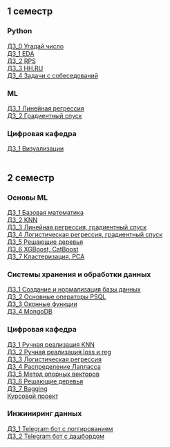 ## 1 семестр
### Python
[ДЗ_0 Угадай число](https://github.com/Vendor62/MIPT_practice/tree/main/homework/py_hw_0)<br>
[ДЗ_1 EDA](https://github.com/Vendor62/MIPT_practice/tree/main/homework/py_hw_1)<br>
[ДЗ_2 RPS](https://github.com/Vendor62/MIPT_practice/tree/main/homework/py_hw_2)<br>
[ДЗ_3 HH.RU](https://github.com/Vendor62/MIPT_practice/tree/main/homework/py_hw_3)<br>
[ДЗ_4 Задачи с собеседований](https://github.com/Vendor62/MIPT_practice/blob/main/homework/py_hw_4/py_hw_4.ipynb)<br>
### ML
[ДЗ_1 Линейная регрессия](https://github.com/Vendor62/MIPT_practice/tree/main/homework/ml_hw_1)<br>
[ДЗ_2 Градиентный спуск](https://github.com/Vendor62/MIPT_practice/tree/main/homework/ml_hw_2)<br>
### Цифровая кафедра
[ДЗ_1 Визуализации](https://github.com/Vendor62/MIPT_practice/tree/main/homework/dd_hw_1cd)<br><br>
## 2 семестр
### Основы ML
[ДЗ_1 Базовая математика](https://github.com/Vendor62/MIPT_practice/tree/main/homework/fml_hw_1/fml_1.ipynb)<br>
[ДЗ_2 KNN](https://github.com/Vendor62/MIPT_practice/tree/main/homework/fml_hw_2/fml_2.ipynb)<br>
[ДЗ_3 Линейная регрессия, градиентный спуск](https://github.com/Vendor62/MIPT_practice/tree/main/homework/fml_hw_3/fml_hw3.ipynb)<br>
[ДЗ_4 Логистическая регрессия, градиентный спуск](https://github.com/Vendor62/MIPT_practice/tree/main/homework/fml_hw_4/fml_4.ipynb)<br>
[ДЗ_5 Решающие деревья](https://github.com/Vendor62/MIPT_practice/tree/main/homework/fml_hw_5/fml_5.ipynb)<br>
[ДЗ_6 XGBoost, CatBoost](https://github.com/Vendor62/MIPT_practice/tree/main/homework/fml_hw_6/fml_6.ipynb)<br>
[ДЗ_7 Кластеризация, PCA](https://github.com/Vendor62/MIPT_practice/tree/main/homework/fml_hw_7/fml_7.ipynb)<br>
### Системы хранения и обработки данных
[ДЗ_1 Cоздание и нормализация базы данных](https://github.com/Vendor62/MIPT_practice/blob/main/homework/dsps_hw_1/dsps_1.ipynb)<br>
[ДЗ_2 Основные операторы PSQL](https://github.com/Vendor62/MIPT_practice/blob/main/homework/dsps_hw_2/dsps_2.ipynb)<br>
[ДЗ_3 Оконные функции](https://github.com/Vendor62/MIPT_practice/blob/main/homework/dsps_hw_3/dsps_3.ipynb)<br>
[ДЗ_4 MongoDB](https://github.com/Vendor62/MIPT_practice/blob/main/homework/dsps_hw_4/dsps_4.ipynb)<br>
### Цифровая кафедра
[ДЗ_1 Ручная реализация KNN](https://github.com/Vendor62/MIPT_practice/blob/main/homework/dd_hw_2_1/knn_assignment_0_01.ipynb)<br>
[ДЗ_2 Ручная реализация loss и reg](https://github.com/Vendor62/MIPT_practice/blob/main/homework/dd_hw_2_2/derivatives_assignment_03.ipynb)<br>
[ДЗ_3 Логистическая регрессия](https://github.com/Vendor62/MIPT_practice/blob/main/homework/dd_hw_2_3/dd_3.ipynb)<br>
[ДЗ_4 Распределение Лапласса](https://github.com/Vendor62/MIPT_practice/blob/main/homework/dd_hw_2_4/laplace_distribution_assignment_0_02.ipynb)<br>
[ДЗ_5 Метод опорных векторов](https://github.com/Vendor62/MIPT_practice/blob/main/homework/dd_hw_2_5/dd_5.ipynb)<br>
[ДЗ_6 Решающие деревья](https://github.com/Vendor62/MIPT_practice/blob/main/homework/dd_hw_2_6/dd_6.ipynb)<br>
[ДЗ_7 Bagging](https://github.com/Vendor62/MIPT_practice/blob/main/homework/dd_hw_2_7/assignment_bagging_and_oob.ipynb)<br>
[Курсовой проект](https://github.com/Vendor62/MIPT_practice/blob/main/homework/dd_project/pr2.ipynb)<br>
### Инжиниринг данных
[ДЗ_1 Telegram бот с логгированием](https://github.com/Vendor62/MIPT_practice/blob/main/homework/de_2)<br>
[ДЗ_2 Telegram бот с дашбордом](https://github.com/Vendor62/MIPT_practice/blob/main/homework/de_3)<br>